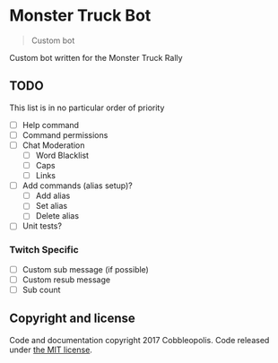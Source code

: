 # Monster Truck Bot
> Custom bot

Custom bot written for the Monster Truck Rally

## TODO
This list is in no particular order of priority

- [ ] Help command
- [ ] Command permissions 
- [ ] Chat Moderation
    - [ ] Word Blacklist
    - [ ] Caps
    - [ ] Links
- [ ] Add commands (alias setup)?
    - [ ] Add alias
    - [ ] Set alias
    - [ ] Delete alias
- [ ] Unit tests?

### Twitch Specific

- [ ] Custom sub message (if possible)
- [ ] Custom resub message
- [ ] Sub count

## Copyright and license

Code and documentation copyright 2017 Cobbleopolis. Code released under [the MIT license](https://github.com/Cobbleopolis/RandomHaus/blob/master/LICENSE).
